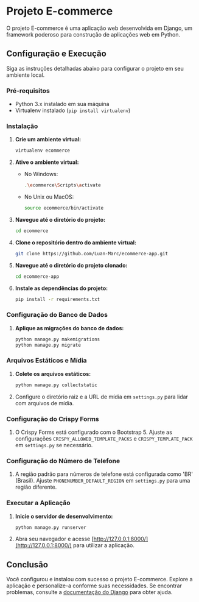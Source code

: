 # Projeto E-commerce

O projeto E-commerce é uma aplicação web desenvolvida em Django, um framework poderoso para construção de aplicações web em Python.

## Configuração e Execução

Siga as instruções detalhadas abaixo para configurar o projeto em seu ambiente local.

### Pré-requisitos

- Python 3.x instalado em sua máquina
- Virtualenv instalado (`pip install virtualenv`)

### Instalação

1. **Crie um ambiente virtual:**

    ```bash
    virtualenv ecommerce
    ```

2. **Ative o ambiente virtual:**

    - No Windows:

        ```bash
        .\ecommerce\Scripts\activate
        ```

    - No Unix ou MacOS:

        ```bash
        source ecommerce/bin/activate
        ```

3. **Navegue até o diretório do projeto:**

    ```bash
    cd ecommerce
    ```

4. **Clone o repositório dentro do ambiente virtual:**

    ```bash
    git clone https://github.com/Luan-Marc/ecommerce-app.git
    ```

5. **Navegue até o diretório do projeto clonado:**

    ```bash
    cd ecommerce-app
    ```

6. **Instale as dependências do projeto:**

    ```bash
    pip install -r requirements.txt
    ```

### Configuração do Banco de Dados

1. **Aplique as migrações do banco de dados:**

    ```bash
    python manage.py makemigrations
    python manage.py migrate
    ```

### Arquivos Estáticos e Mídia

1. **Colete os arquivos estáticos:**

    ```bash
    python manage.py collectstatic
    ```

2. Configure o diretório raiz e a URL de mídia em `settings.py` para lidar com arquivos de mídia.

### Configuração do Crispy Forms

1. O Crispy Forms está configurado com o Bootstrap 5. Ajuste as configurações `CRISPY_ALLOWED_TEMPLATE_PACKS` e `CRISPY_TEMPLATE_PACK` em `settings.py` se necessário.

### Configuração do Número de Telefone

1. A região padrão para números de telefone está configurada como 'BR' (Brasil). Ajuste `PHONENUMBER_DEFAULT_REGION` em `settings.py` para uma região diferente.

### Executar a Aplicação

1. **Inicie o servidor de desenvolvimento:**

    ```bash
    python manage.py runserver
    ```

2. Abra seu navegador e acesse [http://127.0.0.1:8000/](http://127.0.0.1:8000/) para utilizar a aplicação.

## Conclusão

Você configurou e instalou com sucesso o projeto E-commerce. Explore a aplicação e personalize-a conforme suas necessidades. Se encontrar problemas, consulte a [documentação do Django](https://docs.djangoproject.com/) para obter ajuda.
